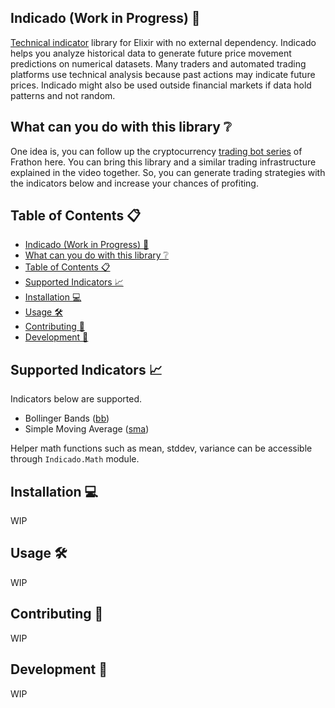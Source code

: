 ## Indicado (Work in Progress) 🧮

[Technical indicator](https://www.investopedia.com/terms/t/technicalindicator.asp) library for Elixir with no external dependency. Indicado helps you analyze historical data to generate future price movement predictions on numerical datasets. Many traders and automated trading platforms use technical analysis because past actions may indicate future prices. Indicado might also be used outside financial markets if data hold patterns and not random.

## What can you do with this library ❔

One idea is, you can follow up the cryptocurrency [trading bot series](https://www.youtube.com/watch?v=wVYIx7M6o28) of Frathon here. You can bring this library and a similar trading infrastructure explained in the video together. So, you can generate trading strategies with the indicators below and increase your chances of profiting.

## Table of Contents 📋
- [Indicado (Work in Progress) 🧮](#indicado-work-in-progress-)
- [What can you do with this library ❔](#what-can-you-do-with-this-library-)
- [Table of Contents 📋](#table-of-contents-)
- [Supported Indicators 📈](#supported-indicators-)
- [Installation 💻](#installation-)
- [Usage 🛠️](#usage-️)
- [Contributing 🧵](#contributing-)
- [Development 👷](#development-)

## Supported Indicators 📈
Indicators below are supported.
- Bollinger Bands ([bb](https://www.investopedia.com/terms/b/bollingerbands.asp))
- Simple Moving Average ([sma](https://www.investopedia.com/terms/s/sma.asp))

Helper math functions such as mean, stddev, variance can be accessible through `Indicado.Math` module.

## Installation 💻

WIP

## Usage 🛠️

WIP

## Contributing 🧵

WIP

## Development 👷

WIP

